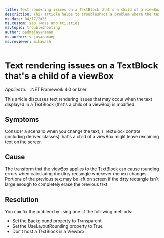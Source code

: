 ```yaml
---
title: Text rendering issues on a TextBlock that's a child of a viewBox
description: This article helps to troubleshoot a problem where the text displayed on a custom text block may not render correctly.
ms.date: 04/17/2023
ms.custom: sap:Tools and utilities
ms.topic: troubleshooting
author: padmajayaraman
ms.author: v-jayaramanp
ms.reviewer: mihayash
---
```


# Text rendering issues on a TextBlock that's a child of a viewBox

_Applies to:_ &nbsp;&nbsp;.NET Framework 4.0 or later

This article discusses text rendering issues that may occur when the text displayed in a TextBlock (that's a child of a viewBox) is modified.

## Symptoms

Consider a scenario when you change the text, a TextBlock control (including derived classes) that's a child of a viewBox might leave remaining text on the screen.

## Cause

The transform that the viewBox applies to the TextBlock can cause rounding errors when calculating the dirty rectangle whenever the text changes. Portions of the previous text may be left on screen if the dirty rectangle isn't large enough to completely erase the previous text.

## Resolution

You can fix the problem by using one of the following methods:

- Set the Background property to Transparent.
- Set the UseLayoutRounding property to True.
- Don't host a TextBlock in a Viewbox.

